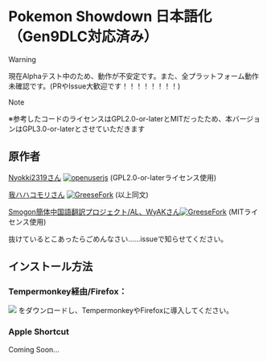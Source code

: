 # Pokemon Showdown 日本語化（Gen9DLC対応済み）

> [!WARNING]
> 現在Alphaテスト中のため、動作が不安定です。また、全プラットフォーム動作未確認です。(PRやIssue大歓迎です！！！！！！！！)

> [!NOTE]
> ※参考したコードのライセンスはGPL2.0-or-laterとMITだったため、本バージョンはGPL3.0-or-laterとさせていただきます


## 原作者

[Nyokki2319さん](https://nyokki2319.hatenablog.com/entry/2017/11/01/233117)   <a href="https://openuserjs.org/scripts/nyokki/SD_JP_translation"><img src="https://img.shields.io/badge/openuserjs-Gen8-blue" alt="openuserjs" /></a>
(GPL2.0-or-laterライセンス使用)

[我ハハコモリさん](https://warehaha.hatenablog.com/entry/script/psja) <a href="https://greasyfork.org/ja/scripts/374779-showdown-%E6%97%A5%E6%9C%AC%E8%AA%9E%E5%8C%96%E3%82%B9%E3%82%AF%E3%83%AA%E3%83%97%E3%83%88"><img src="https://img.shields.io/badge/GreeseFork-Gen7-red" alt="GreeseFork" /></a>
(以上同文)

[Smogon簡体中国語翻訳プロジェクト/AL、WyAKさん](https://www.smogon.com/forums/threads/3748292/#post-10213287)<a href="https://greasyfork.org/zh-CN/scripts/432623-pschina-server-translation-sv"><img src="https://img.shields.io/badge/GreeseFork-Gen9zhCN-red" alt="GreeseFork" /></a>
(MITライセンス使用)


抜けているとこあったらごめんなさい......issueで知らせてください。

## インストール方法

### Tempermonkey経由/Firefox：

<a href="https://github.com/miruku-39percent/Pokemon-Showdown-Japanese-Pack/blob/main/Showdown_Japanese_for_PCbrowser.js"><img src="https://img.shields.io/badge/9.0.0alpha-こちら-green"/></a>
をダウンロードし、TempermonkeyやFirefoxに導入してください。

### Apple Shortcut

Coming Soon...

